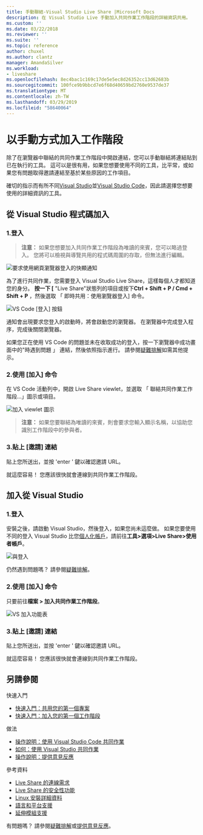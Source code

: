```yaml
---
title: 手動聯結-Visual Studio Live Share |Microsoft Docs
description: 在 Visual Studio Live 手動加入共同作業工作階段的詳細資訊共用。
ms.custom: ''
ms.date: 03/22/2018
ms.reviewer: ''
ms.suite: ''
ms.topic: reference
author: chuxel
ms.author: clantz
manager: AmandaSilver
ms.workload:
- liveshare
ms.openlocfilehash: 8ec4bac1c169c17de5e5ec8d26352cc13d62683b
ms.sourcegitcommit: 100fce9b9bbcd7e6f68d40659bd2760e9537de37
ms.translationtype: MT
ms.contentlocale: zh-TW
ms.lasthandoff: 03/29/2019
ms.locfileid: "58640064"
---
```

# <a name="join-a-session-manually"></a>以手動方式加入工作階段

除了在瀏覽器中聯結的共同作業工作階段中開啟連結，您可以手動聯結將連結貼到已在執行的工具。 這可以是很有用，如果您想要使用不同的工具，比平常，或如果您有問題取得邀請連結至基於某些原因的工作項目。

確切的指示而有所不同[Visual Studio](#join-from-visual-studio)並[Visual Studio Code](#join-from-visual-studio-code)，因此請選擇您想要使用的詳細資訊的工具。

## <a name="join-from-visual-studio-code"></a>從 Visual Studio 程式碼加入

### <a name="1-sign-in"></a>1.登入

>**注意：** 如果您想要加入共同作業工作階段為唯讀的來賓，您可以略過登入。 您將可以檢視與導覽共用的程式碼周圍的存取，但無法進行編輯。

![要求使用網頁瀏覽器登入的快顯通知](../media/vscode-sign-in-toast.png)

為了進行共同作業，您需要登入 Visual Studio Live Share，這樣每個人才都知道您的身分。 **按一下 [** "Live Share"狀態列的項目或按下**Ctrl + Shift + P / Cmd + Shift + P** ，然後選取 「 即時共用：使用瀏覽器登入] 命令。

![VS Code [登入] 按鈕](../media/vscode-sign-in-button.png)

通知會出現要求您登入的啟動時，將會啟動您的瀏覽器。 在瀏覽器中完成登入程序，完成後關閉瀏覽器。

如果您正在使用 VS Code 的問題並未在收取成功的登入，按一下瀏覽器中成功畫面中的"時遇到問題 」 連結，然後依照指示進行。 請參閱[疑難排解](../troubleshooting.md#sign-in)如需其他提示。

### <a name="2-use-the-join-command"></a>2.使用 [加入] 命令

在 VS Code 活動列中，開啟 Live Share viewlet，並選取 「 聯結共同作業工作階段...」圖示或項目。

![加入 viewlet 圖示](../media/vscode-join-viewlet.png)

>**注意：** 如果您要聯結為唯讀的來賓，則會要求您輸入顯示名稱，以協助您識別工作階段中的參與者。

### <a name="3-paste-the-invite-link"></a>3.貼上 [邀請] 連結

貼上您所送出，並按 'enter ' 鍵以確認邀請 URL。

就這麼容易！ 您應該很快就會連線到共同作業工作階段。

## <a name="join-from-visual-studio"></a>加入從 Visual Studio

### <a name="1-sign-in"></a>1.登入

安裝之後，請啟動 Visual Studio，然後登入，如果您尚未這麼做。 如果您要使用不同的登入 Visual Studio 比您[個人化帳戶](https://docs.microsoft.com/en-us/visualstudio/ide/signing-in-to-visual-studio)，請前往**工具&gt;選項&gt;Live Share&gt;使用者帳戶**。

![與登入](../media/vs-sign-in-button.png)

仍然遇到問題嗎？ 請參閱[疑難排解](../troubleshooting.md#sign-in)。

### <a name="2-use-the-join-command"></a>2.使用 [加入] 命令

只要前往**檔案 > 加入共同作業工作階段**。

![VS 加入功能表](../media/vs-join.png)

### <a name="3-paste-the-invite-link"></a>3.貼上 [邀請] 連結

貼上您所送出，並按 'enter ' 鍵以確認邀請 URL。

就這麼容易！ 您應該很快就會連線到共同作業工作階段。

## <a name="see-also"></a>另請參閱

快速入門

- [快速入門：共用您的第一個專案](../quickstart/share.md)
- [快速入門：加入您的第一個工作階段](../quickstart/join.md)

做法

- [操作說明：使用 Visual Studio Code 共同作業](../use/vscode.md)
- [如何：使用 Visual Studio 共同作業](../use/vs.md)
- [操作說明：提供意見反應](../support.md)

參考資料

- [Live Share 的連線需求](connectivity.md)
- [Live Share 的安全性功能](security.md)
- [Linux 安裝詳細資料](linux.md)
- [語言和平台支援](platform-support.md)
- [延伸模組支援](extensions.md)

有問題嗎？ 請參閱[疑難排解](../troubleshooting.md)或[提供意見反應](../support.md)。
